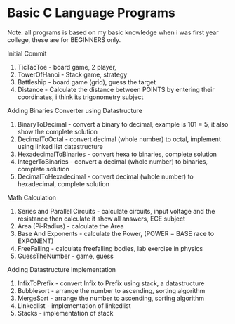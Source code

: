 # Basic C Language Programs

Note: all programs is based on my basic knowledge when i was first year college, these are for BEGINNERS only.

Initial Commit
1. TicTacToe - board game, 2 player, 
2. TowerOfHanoi - Stack game, strategy
3. Battleship - board game (grid), guess the target
4. Distance - Calculate the distance between POINTS by entering their coordinates, i think its trigonometry subject

Adding Binaries Converter using Datastructure
1. BinaryToDecimal - convert a binary to decimal, example is 101 = 5, it also show the complete solution
2. DecimalToOctal - convert decimal (whole number) to octal, implement using linked list datastructure
3. HexadecimalToBinaries - convert hexa to  binaries, complete solution
4. IntegerToBinaries - convert a decimal (whole number) to binaries, complete solution
5. DecimalToHexadecimal - convert decimal (whole number) to hexadecimal, complete solution

Math Calculation
1. Series and Parallel Circuits - calculate circuits, input voltage and the resistance then calculate it show all answers, ECE subject
2. Area (Pi-Radius) - calculate the Area
3. Base And Exponents - calculate the Power, (POWER = BASE race to EXPONENT)
4. FreeFalling - calculate freefalling bodies, lab exercise in physics
5. GuessTheNumber - game, guess

Adding Datastructure Implementation
1. InfixToPrefix - convert Infix to Prefix using stack, a datastructure
2. Bubblesort - arrange the number to ascending, sorting algorithm
3. MergeSort - arrange the number to ascending, sorting algorithm
4. Linkedlist - implementation of linkedlist
5. Stacks - implementation of stack 

